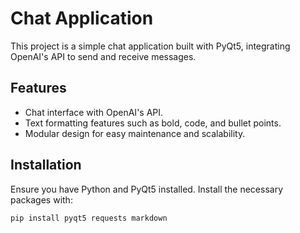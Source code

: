 # Chat Application

This project is a simple chat application built with PyQt5, integrating OpenAI's API to send and receive messages.

## Features

- Chat interface with OpenAI's API.
- Text formatting features such as bold, code, and bullet points.
- Modular design for easy maintenance and scalability.

## Installation

Ensure you have Python and PyQt5 installed. Install the necessary packages with:

```bash
pip install pyqt5 requests markdown
